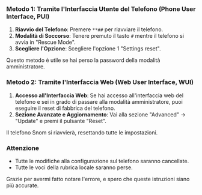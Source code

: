 
### Metodo 1: Tramite l'Interfaccia Utente del Telefono (Phone User Interface, PUI)

1. **Riavvio del Telefono**: Premere `**##` per riavviare il telefono.
2. **Modalità di Soccorso**: Tenere premuto il tasto `#` mentre il telefono si avvia in "Rescue Mode".
3. **Scegliere l'Opzione**: Scegliere l'opzione 1 "Settings reset".

Questo metodo è utile se hai perso la password della modalità amministratore.

### Metodo 2: Tramite l'Interfaccia Web (Web User Interface, WUI)

1. **Accesso all'Interfaccia Web**: Se hai accesso all'interfaccia web del telefono e sei in grado di passare alla modalità amministratore, puoi eseguire il reset di fabbrica del telefono.
2. **Sezione Avanzate e Aggiornamento**: Vai alla sezione "Advanced" → "Update" e premi il pulsante "Reset".

Il telefono Snom si riavvierà, resettando tutte le impostazioni.

### Attenzione

- Tutte le modifiche alla configurazione sul telefono saranno cancellate.
- Tutte le voci della rubrica locale saranno perse.

Grazie per avermi fatto notare l'errore, e spero che queste istruzioni siano più accurate.